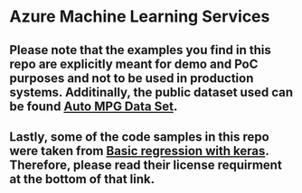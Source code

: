 # Azure Machine Learning Services 

## Please note that the examples you find in this repo are explicitly meant for demo and PoC purposes and not to be used in production systems. Additinally, the public dataset used can be found [Auto MPG Data Set](https://archive.ics.uci.edu/ml/datasets/auto+mpg). 
## Lastly, some of the code samples in this repo were taken from [Basic regression with keras](https://www.tensorflow.org/tutorials/keras/regression). Therefore, please read their license requirment at the bottom of that link. 
